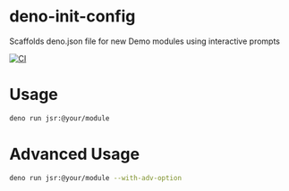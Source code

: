# deno-init-config

Scaffolds deno.json file for new Demo modules using interactive prompts

[![CI](https://example.com/ci.svg)](https://ci.example.com)

# Usage

```bash
deno run jsr:@your/module
```

# Advanced Usage

```bash
deno run jsr:@your/module --with-adv-option
```